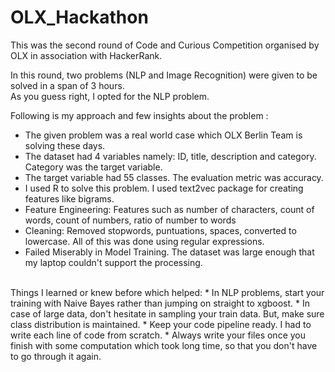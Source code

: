 # OLX_Hackathon

This was the second round of Code and Curious Competition organised by OLX in association with HackerRank. <br />

In this round, two problems (NLP and Image Recognition) were given to be solved in a span of 3 hours. <br />
As you guess right, I opted for the NLP problem. <br />

Following is my approach and few insights about the problem :
  * The given problem was a real world case which OLX Berlin Team is solving these days.  
  * The dataset had 4 variables namely: ID, title, description and category. Category was the target variable.
  * The target variable had 55 classes. The evaluation metric was accuracy. 
  * I used R to solve this problem. I used text2vec package for creating features like bigrams. 
  * Feature Engineering: Features such as number of characters, count of words, count of numbers, ratio of number to words
  * Cleaning: Removed stopwords, puntuations, spaces, converted to lowercase. All of this was done using regular expressions.
  * Failed Miserably in Model Training. The dataset was large enough that my laptop couldn't support the processing. 

<br />
Things I learned or  knew before which helped:
  * In NLP problems, start your training with Naive Bayes rather than jumping on straight to xgboost.
  * In case of large data, don't hesitate in sampling your train data. But, make sure class distribution is maintained.
  * Keep your code pipeline ready. I had to write each line of code from scratch.
  * Always write your files once you finish with some computation which took long time, so that you don't have to go through it again.



